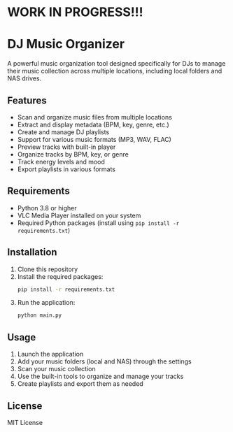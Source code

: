 # WORK IN PROGRESS!!!

# DJ Music Organizer

A powerful music organization tool designed specifically for DJs to manage their music collection across multiple locations, including local folders and NAS drives.

## Features

- Scan and organize music files from multiple locations
- Extract and display metadata (BPM, key, genre, etc.)
- Create and manage DJ playlists
- Support for various music formats (MP3, WAV, FLAC)
- Preview tracks with built-in player
- Organize tracks by BPM, key, or genre
- Track energy levels and mood
- Export playlists in various formats

## Requirements

- Python 3.8 or higher
- VLC Media Player installed on your system
- Required Python packages (install using `pip install -r requirements.txt`)

## Installation

1. Clone this repository
2. Install the required packages:
   ```bash
   pip install -r requirements.txt
   ```
3. Run the application:
   ```bash
   python main.py
   ```

## Usage

1. Launch the application
2. Add your music folders (local and NAS) through the settings
3. Scan your music collection
4. Use the built-in tools to organize and manage your tracks
5. Create playlists and export them as needed

## License

MIT License 